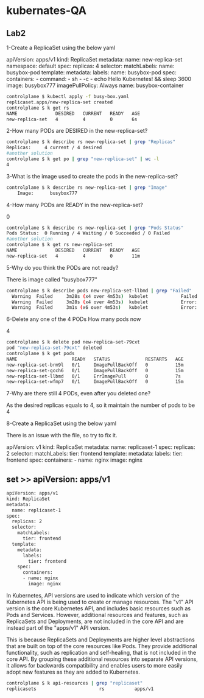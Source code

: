 # kubernates-QA

## Lab2

1-Create a ReplicaSet using the below yaml

apiVersion: apps/v1
kind: ReplicaSet
metadata:
  name: new-replica-set
  namespace: default
spec:
  replicas: 4
  selector:
    matchLabels:
      name: busybox-pod
  template:
    metadata:
      labels:
        name: busybox-pod
    spec:
      containers:
      - command:
        - sh
        - -c
        - echo Hello Kubernetes! && sleep 3600
        image: busybox777
        imagePullPolicy: Always
        name: busybox-container

``` bash
controlplane $ kubectl apply -f busy-box.yaml 
replicaset.apps/new-replica-set created
controlplane $ k get rs
NAME              DESIRED   CURRENT   READY   AGE
new-replica-set   4         4         0       6s
```


2-How many PODs are DESIRED in the new-replica-set?

``` bash
controlplane $ k describe rs new-replica-set | grep "Replicas"
Replicas:     4 current / 4 desired
#another solution
controlplane $ k get po | grep "new-replica-set" | wc -l
4
```

3-What is the image used to create the pods in the new-replica-set?

```bash
controlplane $ k describe rs new-replica-set | grep "Image"
    Image:      busybox777
```

4-How many PODs are READY in the new-replica-set?

0

```bash
controlplane $ k describe rs new-replica-set | grep "Pods Status"
Pods Status:  0 Running / 4 Waiting / 0 Succeeded / 0 Failed
#another solution
controlplane $ k get rs new-replica-set                
NAME              DESIRED   CURRENT   READY   AGE
new-replica-set   4         4         0       11m

```

5-Why do you think the PODs are not ready?

There is image called "busybox777"

```bash
controlplane $ k describe pods new-replica-set-llbmd | grep "Failed"
  Warning  Failed     3m28s (x4 over 4m53s)  kubelet            Failed to pull image "busybox777": rpc error: code = Unknown desc = failed to pull and unpack image "docker.io/library/busybox777:latest": failed to resolve reference "docker.io/library/busybox777:latest": pull access denied, repository does not exist or may require authorization: server message: insufficient_scope: authorization failed
  Warning  Failed     3m28s (x4 over 4m53s)  kubelet            Error: ErrImagePull
  Warning  Failed     3m1s (x6 over 4m53s)   kubelet            Error: ImagePullBackOff
```

6-Delete any one of the 4 PODs
How many pods now

4

```bash
controlplane $ k delete pod new-replica-set-79cxt 
pod "new-replica-set-79cxt" deleted
controlplane $ k get pods 
NAME                    READY   STATUS             RESTARTS   AGE
new-replica-set-brm9l   0/1     ImagePullBackOff   0          15m
new-replica-set-gcch6   0/1     ImagePullBackOff   0          15m
new-replica-set-llbmd   0/1     ErrImagePull       0          7s
new-replica-set-wfmp7   0/1     ImagePullBackOff   0          15m

```

7-Why are there still 4 PODs, even after you deleted one?

As the desired replicas equals to 4,
so it maintain the number of pods to be 4


8-Create a ReplicaSet using the below yaml

There is an issue with the file, so try to fix it.

apiVersion: v1
kind: ReplicaSet
metadata:
  name: replicaset-1
spec:
  replicas: 2
  selector:
    matchLabels:
      tier: frontend
  template:
    metadata:
      labels:
        tier: frontend
    spec:
      containers:
      - name: nginx
        image: nginx

## set >> apiVersion: apps/v1

```bash
apiVersion: apps/v1
kind: ReplicaSet
metadata:
  name: replicaset-1
spec:
  replicas: 2
  selector:
    matchLabels:
      tier: frontend
  template:
    metadata:
      labels:
        tier: frontend
    spec:
      containers:
      - name: nginx
        image: nginx
```
In Kubernetes, API versions are used to indicate which version of the Kubernetes API is being used to create or manage resources. The "v1" API version is the core Kubernetes API, and includes basic resources such as Pods and Services. However, additional resources and features, such as ReplicaSets and Deployments, are not included in the core API and are instead part of the "apps/v1" API version.

This is because ReplicaSets and Deployments are higher level abstractions that are built on top of the core resources like Pods. They provide additional functionality, such as replication and self-healing, that is not included in the core API. By grouping these additional resources into separate API versions, it allows for backwards compatibility and enables users to more easily adopt new features as they are added to Kubernetes.

```bash
controlplane $ k api-resources | grep "replicaset"
replicasets                       rs           apps/v1                                true         ReplicaSet
```
